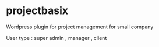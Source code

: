 projectbasix
============

Wordpress plugin for project management for small company 

User type : super admin , manager , client 

